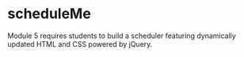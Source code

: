 # scheduleMe
Module 5 requires students to build a scheduler featuring dynamically updated HTML and CSS powered by jQuery.
